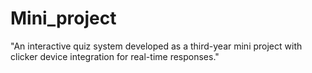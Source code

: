 # Mini_project
"An interactive quiz system developed as a third-year mini project with clicker device integration for real-time responses."
